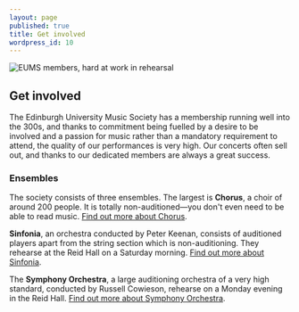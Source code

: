 ```yaml
---
layout: page
published: true
title: Get involved
wordpress_id: 10
---
```


<img class="full" alt="EUMS members, hard at work in rehearsal" src="http://eums.eusa.ed.ac.uk/wp-content/uploads/images/w620/rehearsal1.jpg"/>

## Get involved

The Edinburgh University Music Society has a membership running well into the
300s, and thanks to commitment being fuelled by a desire to be involved and a
passion for music rather than a mandatory requirement to attend, the quality of
our performances is very high. Our concerts often sell out, and thanks to our
dedicated members are always a great success.

### Ensembles

The society consists of three ensembles. The largest is **Chorus**, a choir of
around 200 people. It is totally non-auditioned&mdash;you don't even need to be
able to read music. [Find out more about Chorus](/chorus/).

**Sinfonia**, an orchestra conducted by Peter Keenan, consists of auditioned
players apart from the string section which is non-auditioning. They rehearse
at the Reid Hall on a Saturday morning. [Find out more about
Sinfonia](/sinfonia/).

The **Symphony Orchestra**, a large auditioning orchestra of a very high
standard, conducted by Russell Cowieson, rehearse on a Monday evening in the
Reid Hall. [Find out more about Symphony Orchestra](/symphony-orchestra/).
